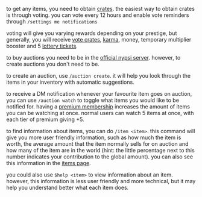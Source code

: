 <script>
  import DocsTemplate from "$lib/components/docs/DocsTemplate.svelte"
  import ItemModal from "$lib/components/docs/ItemModal.svelte"
  import DocsHeader from '$lib/components/docs/DocsHeader.svelte';
</script>

<DocsTemplate title='inventory system' />

<DocsHeader header='h2' text="how to get items" />

to get any items, you need to obtain [crates](/docs/economy/items/crates). the easiest way to obtain crates is through voting. you can vote every 12 hours and enable vote reminders through `/settings me notifications`

voting will give you varying rewards depending on your prestige, but generally, you will receive [vote crates](/docs/economy/items/crates), [karma](/docs/economy/karma), money, temporary multiplier booster and 5 [lottery tickets](/docs/economy/lottery).

<DocsHeader header='h2' text="auctions" />

to buy auctions you need to be in the [official nypsi server](https://nypsi.xyz/discord). however, to create auctions you don't need to be.

to create an auction, use `/auction create`. it will help you look through the items in your inventory with automatic suggestions.

to receive a DM notification whenever your favourite item goes on auction, you can use `/auction watch` to toggle what items you would like to be notified for. having a [premium membership](/docs/premium) increases the amount of items you can be watching at once. normal users can watch 5 items at once, with each tier of premium giving +5.

<DocsHeader header='h2' text="item information" />

to find information about items, you can do `/item <item>`. this command will give you more user friendly information, such as how much the item is worth, the average amount that the item normally sells for on auction and how many of the item are in the world (hint: the little percentage next to this number indicates your contribution to the global amount). you can also see this information in the [items page](/item).

you could also use `$help <item>` to view information about an item. however, this information is less user friendly and more technical, but it may help you understand better what each item does.
